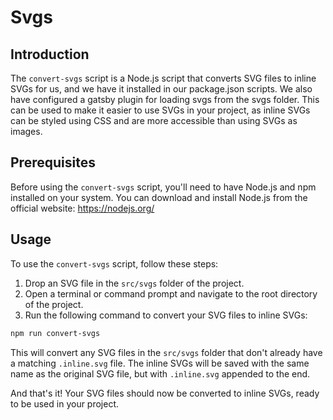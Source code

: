# Svgs

## Introduction

The `convert-svgs` script is a Node.js script that converts SVG files to inline SVGs for us, and we have it installed in our package.json scripts. We also have configured a gatsby plugin for loading svgs from the svgs folder. This can be used to make it easier to use SVGs in your project, as inline SVGs can be styled using CSS and are more accessible than using SVGs as images.

## Prerequisites

Before using the `convert-svgs` script, you'll need to have Node.js and npm installed on your system. You can download and install Node.js from the official website: https://nodejs.org/

## Usage

To use the `convert-svgs` script, follow these steps:

1. Drop an SVG file in the `src/svgs` folder of the project.
1. Open a terminal or command prompt and navigate to the root directory of the project.
1. Run the following command to convert your SVG files to inline SVGs:

```sh
npm run convert-svgs
```

This will convert any SVG files in the `src/svgs` folder that don't already have a matching `.inline.svg` file.
The inline SVGs will be saved with the same name as the original SVG file, but with `.inline.svg` appended to the end.

And that's it! Your SVG files should now be converted to inline SVGs, ready to be used in your project.
